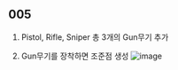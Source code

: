 ## 005

1. Pistol, Rifle, Sniper 총 3개의 Gun무기 추가

2. Gun무기를 장착하면 조준점 생성
    ![image](https://github.com/HanYooTae/MonsterQuest/assets/41534351/ffbb28bf-adb7-42a9-bf15-1c2e1a76a4ae)

